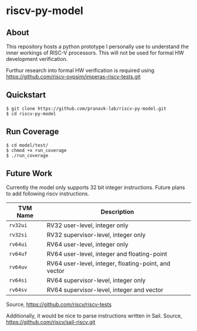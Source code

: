 riscv-py-model
================

About
-----------

This repository hosts a python prototype I personally use to understand 
the inner workings of RISC-V processors. This will not be used for formal 
HW development verification. 

Furthur research into formal HW verification is required using
https://github.com/riscv-ovpsim/imperas-riscv-tests.git 

Quickstart
----------------

    $ git clone https://github.com/pranavk-lab/riscv-py-model.git
    $ cd riscv-py-model

Run Coverage
----------------

    $ cd model/test/
    $ chmod +x run_coverage
    $ ./run_coverage

Future Work
----------------

Currently the model only supports 32 bit integer instructions. Future plans to 
add following riscv instructions.

TVM Name | Description
--- | ---
`rv32ui` | RV32 user-level, integer only
`rv32si` | RV32 supervisor-level, integer only
`rv64ui` | RV64 user-level, integer only
`rv64uf` | RV64 user-level, integer and floating-point
`rv64uv` | RV64 user-level, integer, floating-point, and vector
`rv64si` | RV64 supervisor-level, integer only
`rv64sv` | RV64 supervisor-level, integer and vector

Source, https://github.com/riscv/riscv-tests

Additionally, it would be nice to parse instructions written in Sail. 
Source, https://github.com/riscv/sail-riscv.git